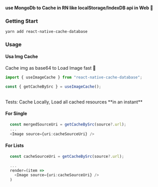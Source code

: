 #### use MongoDb to Cache in RN like localStorage/IndexDB api in Web 👋

### Getting Start
```
yarn add react-native-cache-database
```

### Usage
#### Usa Img Cache
Cache img as base64 to Load Image fast 🚀
```ts
import { useImageCache } from "react-native-cache-database";

const { getCacheBySrc } = useImageCache();
```
<br>
Tests: Cache Locally, Load all cached resources **in an instant**

#### For Single
```ts
  const mergedSourceUri = getCacheBySrc(source?.url);
  ...
  <Image source={uri:cacheSourceUri} />

```


#### For Lists
```ts
  const cacheSourceUri = getCacheBySrc(source?.url);

  ...
  render=(item =>
    <Image source={uri:cacheSourceUri} />
  )
```


